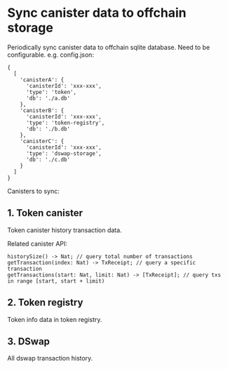 # Sync canister data to offchain storage

Periodically sync canister data to offchain sqlite database.
Need to be configurable.
e.g. config.json:
```
{
  [
    'canisterA': {
      'canisterId': 'xxx-xxx',
      'type': 'token',
      'db': './a.db'
    },
    'canisterB': {
      'canisterId': 'xxx-xxx',
      'type': 'token-registry',
      'db': './b.db'
    },
    'canisterC': {
      'canisterId': 'xxx-xxx',
      'type': 'dswap-storage',
      'db': './c.db'
    }
  ]
}
```

Canisters to sync:

## 1. Token canister

Token canister history transaction data.

Related canister API:
```
historySize() -> Nat; // query total number of transactions
getTransaction(index: Nat) -> TxReceipt; // query a specific transaction
getTransactions(start: Nat, limit: Nat) -> [TxReceipt]; // query txs in range [start, start + limit)
```

## 2. Token registry

Token info data in token registry.


## 3. DSwap

All dswap transaction history.
